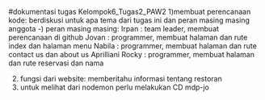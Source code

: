 #dokumentasi tugas Kelompok6_Tugas2_PAW2
1)membuat perencanaan kode:
berdiskusi untuk apa tema dari tugas ini dan peran masing masing anggota
-) peran masing masing:
Irpan : team leader, membuat perencanaan di github
Jovan : programmer, membuat halaman dan rute index dan halaman menu
Nabila : programmer, membuat halaman dan rute contact us dan about us
Aprilliani Rocky : programmer, membuat halaman dan rute reservasi dan nama

2) fungsi dari website: memberitahu informasi tentang restoran
3) untuk melihat dari nodemon perlu melakukan CD mdp-jo 
